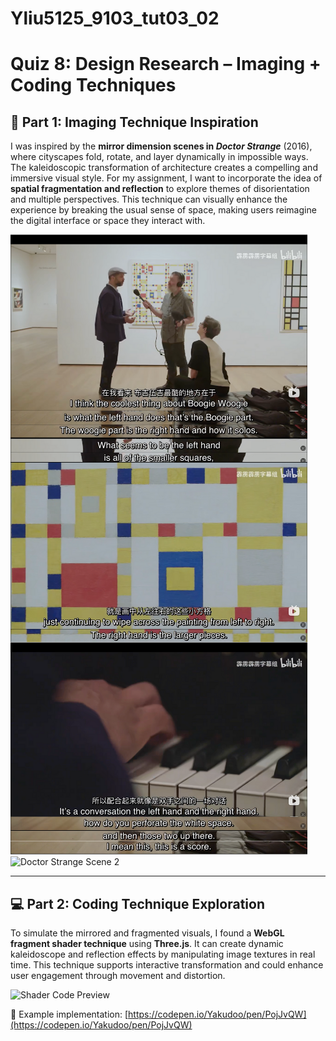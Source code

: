 # Yliu5125_9103_tut03_02
# Quiz 8: Design Research – Imaging + Coding Techniques

## 🎨 Part 1: Imaging Technique Inspiration

I was inspired by the **mirror dimension scenes in *Doctor Strange*** (2016), where cityscapes fold, rotate, and layer dynamically in impossible ways. The kaleidoscopic transformation of architecture creates a compelling and immersive visual style. For my assignment, I want to incorporate the idea of **spatial fragmentation and reflection** to explore themes of disorientation and multiple perspectives. This technique can visually enhance the experience by breaking the usual sense of space, making users reimagine the digital interface or space they interact with.

![Doctor Strange Scene 1](https://github.com/Lyx000023/Yliu5125_9103_tut03_02/blob/main/Original%20work%20concept.png?raw=true)
![Doctor Strange Scene 2](https://www.youtube.com/watch?v=DstjgGd7mds&list=PL1z0znh8tCnlROhZw7ejf_rkw9QJMMZ1U)

----

## 💻 Part 2: Coding Technique Exploration

To simulate the mirrored and fragmented visuals, I found a **WebGL fragment shader technique** using **Three.js**. It can create dynamic kaleidoscope and reflection effects by manipulating image textures in real time. This technique supports interactive transformation and could enhance user engagement through movement and distortion.

![Shader Code Preview](https://i.imgur.com/M7cMgEX.png)

🔗 Example implementation: [https://codepen.io/Yakudoo/pen/PojJvQW](https://codepen.io/Yakudoo/pen/PojJvQW)
